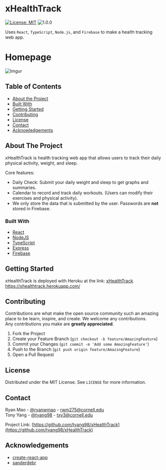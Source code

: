 # xHealthTrack
[![License: MIT](https://img.shields.io/badge/License-MIT-blue.svg)](https://opensource.org/licenses/MIT)
![1.0.0](https://img.shields.io/badge/version-1.0.0-blue.svg)

Uses `React`, `TypeScript`, `Node.js`, and `Firebase` to make a health tracking web app. 

# Homepage
![Imgur](https://i.imgur.com/ibYiLKm.png)

<!-- TABLE OF CONTENTS -->
## Table of Contents

* [About the Project](#about-the-project)
* [Built With](#built-with)
* [Getting Started](#getting-started)
* [Contributing](#contributing)
* [License](#license)
* [Contact](#contact)
* [Acknowledgements](#acknowledgements)



<!-- ABOUT THE PROJECT -->
## About The Project
xHealthTrack is health tracking web app that allows users to track their daily physical activity, weight, and sleep.

Core features:
* Daily Check: Submit your daily weight and sleep to get graphs and summaries.
* Calendar to record and track daily workouts. (Users can modify their exercises and physical activity).
* We only store the data that is submitted by the user. Passwords are **not** stored in Firebase.

### Built With
* [React](https://reactjs.org/)
* [NodeJS](https://nodejs.org/en/)
* [TypeScript](https://www.typescriptlang.org/)
* [Express](https://expressjs.com/)
* [Firebase](https://firebase.google.com/)

<!-- GETTING STARTED -->
## Getting Started

xHealthTrack is deployed with Heroku at the link:
[xHealthTrack](https://xhealthtrack.herokuapp.com/) <br />
https://xhealthtrack.herokuapp.com/


<!-- CONTRIBUTING -->
## Contributing

Contributions are what make the open source community such an amazing place to be learn, inspire, and create. We welcome any contributions. <br/> 
Any contributions you make are **greatly appreciated**.

1. Fork the Project
2. Create your Feature Branch (`git checkout -b feature/AmazingFeature`)
3. Commit your Changes (`git commit -m 'Add some AmazingFeature'`)
4. Push to the Branch (`git push origin feature/AmazingFeature`)
5. Open a Pull Request

<!-- LICENSE -->
## License

Distributed under the MIT License. See `LICENSE` for more information.

<!-- CONTACT -->
## Contact

Ryan Mao - [@ryanwmao](https://github.com/ryanwmao) - rwm275@cornell.edu <br/>
Tony Yang - [@tyang98](https://github.com/tyang98) - txy3@cornell.edu

Project Link: [https://github.com/tyang98/xHealthTrack](https://github.com/tyang98/xHealthTrack)



<!-- ACKNOWLEDGEMENTS -->
## Acknowledgements
* [create-react-app](https://reactjs.org/docs/create-a-new-react-app.html)
* [sanderdebr](https://dev.to/sanderdebr)



